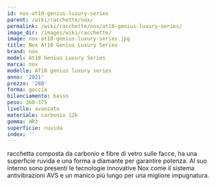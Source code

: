 ```yaml
---
id: nox-at10-genius-luxury-series
parent: /wiki/racchette/nox/
permalink: /wiki/racchette/nox/at10-genius-luxury-series/
image_dir: /images/wiki/racchette/
image: nox-at10-genius-luxury-series.jpg
title: Nox At10 Genius Luxury Series
brand: nox
model: At10 Genius Luxury Series
marca: nox
modello: AT10 genius luxury series
anno: '2021'
prezzo: '288'
forma: goccia
bilanciamento: basso
peso: 360-375
livello: avanzato
materiale: carbonio 12k
gomma: HR3
superficie: ruvida
index: ''
---
```

racchetta composta da carbonio e fibre di vetro sulle facce, ha una superficie ruvida e una forma a diamante per garantire potenza. Al suo interno sono presenti le tecnologie innovative Nox come il sistema antivibrazioni AVS e un manico più lungo per una migliore impugnatura.